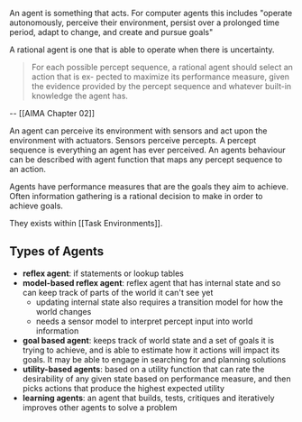 An agent is something that acts.  For computer agents this includes "operate autonomously, perceive their environment, persist over a prolonged time period, adapt to change, and create and pursue goals"

A rational agent is one that is able to operate when there is uncertainty.

> For each possible percept sequence, a rational agent should select an action that is ex- pected to maximize its performance measure, given the evidence provided by the percept sequence and whatever built-in knowledge the agent has.

-- [[AIMA Chapter 02]]

An agent can perceive its environment with sensors and act upon the environment with actuators. Sensors perceive percepts. A percept sequence is everything an agent has ever perceived.  An agents behaviour can be described with agent function that maps any percept sequence to an action.

Agents have performance measures that are the goals they aim to achieve.  Often information gathering is a rational decision to make in order to achieve goals.

They exists within [[Task Environments]].

## Types of Agents

- **reflex agent**: if statements or lookup tables
- **model-based reflex agent**: reflex agent that has internal state and so can keep track of parts of the world it can't see yet
	- updating internal state also requires a transition model for how the world changes
	- needs a sensor model to interpret percept input into world information
- **goal based agent**: keeps track of world state and a set of goals it is trying to achieve, and is able to estimate how it actions will impact its goals. It may be able to engage in searching for and planning solutions 
- **utility-based agents**: based on a utility function that can rate the desirability of any given state based on performance measure, and then picks actions that produce the highest expected utility
- **learning agents**: an agent that builds, tests, critiques and iteratively improves other agents to solve a problem